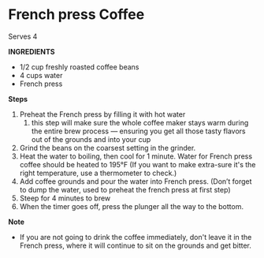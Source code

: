 # French press Coffee 
Serves 4

**INGREDIENTS**

- 1/2 cup freshly roasted coffee beans
- 4 cups water
- French press

**Steps**

1. Preheat the French press by filling it with hot water
    1. this step will make sure the whole coffee maker stays warm during the entire brew process — ensuring you get all those tasty flavors out of the grounds and into your cup
2. Grind the beans on the coarsest setting in the grinder.
3. Heat the water to boiling, then cool for 1 minute. Water for French press coffee should be heated to 195°F (If you want to make extra-sure it's the right temperature, use a thermometer to check.)
4. Add coffee grounds and pour the water into French press. (Don’t forget to dump the water, used to preheat the french press at first step)
5. Steep for 4 minutes to brew
6. When the timer goes off, press the plunger all the way to the bottom.

**Note**

- If you are not going to drink the coffee immediately, don't leave it in the French press, where it will continue to sit on the grounds and get bitter.

